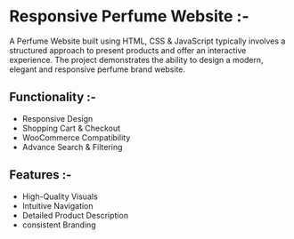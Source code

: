 # Responsive Perfume Website :-
A Perfume Website built using HTML, CSS & JavaScript typically involves a structured approach to present products and offer an interactive experience.
The project demonstrates the ability to design a modern, elegant and responsive perfume brand website.

## Functionality :-
* Responsive Design
* Shopping Cart & Checkout
*  WooCommerce Compatibility
* Advance Search & Filtering

## Features :-
* High-Quality Visuals
* Intuitive Navigation
*  Detailed Product Description
* consistent Branding
